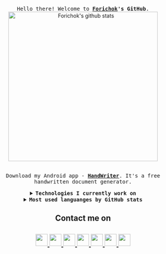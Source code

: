 <p align="center">
    <br>
    <samp>
        Hello there! Welcome to <b><a href="https://forichok.com">Forichok</a>'s GitHub</b>.
        <br>
    </samp>
    <img align="middle" alt="Forichok's github stats" width=400 src="https://github-readme-stats.vercel.app/api?username=forichok&show_icons=true&count_private=true&include_all_commits=true&show_icons=true&theme=buefy"/>
</p>
<p align="center">
    <br>
    <samp>
        Download my Android app - <b><a href="https://play.google.com/store/apps/details?id=com.woiandforgmail.handwriter">HandWriter</a></b>. It's a free handwritten document generator.
        <br>
    </samp>
</p>


<details align="center">  
    <summary> <b> <samp>Technologies I currently work on</samp></b></summary>
      <dl align="center">
         <dt>Languages :</dt>
         <dd>- Java, Python, TypeScript, JavaScript</dd>
         <dt>Frameworks or Technologies :</dt>
         <dd>- React, React Native, Bootstrap, Atlassian Plugin SDK, Android SDK, aiohttp, Telegram API, Docker, CI/CD, Apache/nginx
         </dd>
      </dl>
  </details>

<details align="center">
    <summary> <b> <samp> Most used languanges by GitHub stats</samp></b></summary>
    <samp>
        <img align="middle"
            src="https://github-readme-stats.vercel.app/api/top-langs/?username=forichok&hide_title=true&layout=compact" />
    </samp>
</details>

<h2 align="center">Contact me on</h2>
      <h2 align="center">
         <a href="https://telegram.me/forichok">
         <img src="https://github.com/gauravghongde/social-icons/blob/master/PNG/Black/Telegram_black.png" width="32" height="32"/>
         </a>
         <a href="https://twitter.com/forichok">
         <img src="https://github.com/gauravghongde/social-icons/blob/master/PNG/Black/Twitter_black.png" width="32" height="32"/>
         </a>
         <a href="https://www.linkedin.com/in/forichok">
         <img src="https://github.com/gauravghongde/social-icons/blob/master/PNG/Black/LinkedIN_black.png" width="32" height="32"/>
         </a>
         <a href="https://www.instagram.com/forichok">
         <img src="https://github.com/gauravghongde/social-icons/blob/master/PNG/Black/Instagram_black.png" width="32" height="32"/>
         </a>
         <a href="mailto:nnudalov@gmail.com">
         <img src="https://github.com/gauravghongde/social-icons/blob/master/PNG/Black/Gmail_black.png" width="32" height="32"/>
         </a>
         <a href="https://discord.gg/forichok">
         <img src="https://github.com/gauravghongde/social-icons/blob/master/PNG/Black/Discord_black.png" width="32" height="32"/>
         </a>
         <a href="https://play.google.com/store/apps/developer?id=AqulaSoft">
         <img src="https://github.com/gauravghongde/social-icons/blob/master/PNG/Black/GooglePlay_black.png" width="32" height="32"/>
         </a>
      </h2>
